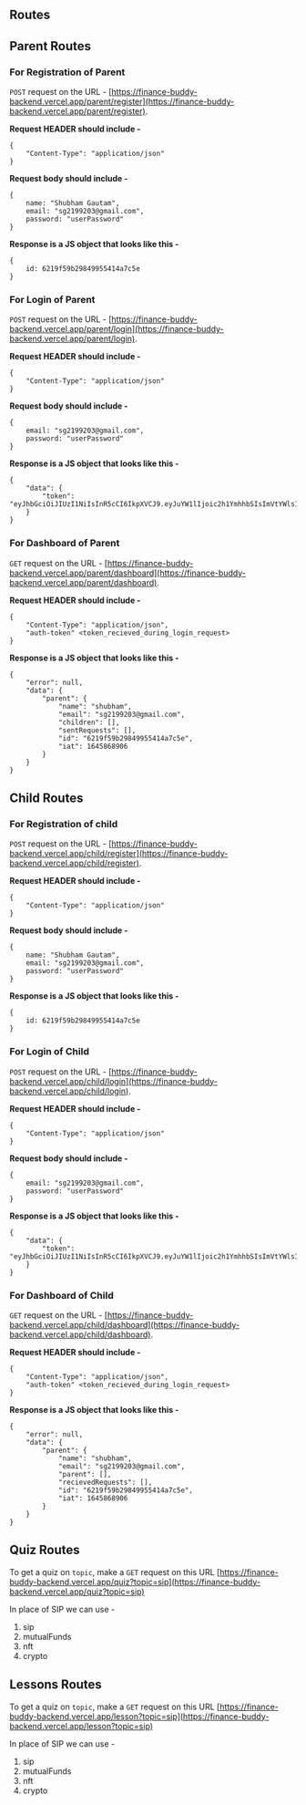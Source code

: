 ## Routes

## Parent Routes 

### For Registration of Parent

`POST` request on the URL - [https://finance-buddy-backend.vercel.app/parent/register](https://finance-buddy-backend.vercel.app/parent/register).

**Request HEADER should include -**
```
{
    "Content-Type": "application/json"
}
```

**Request body should include -**
```
{
    name: "Shubham Gautam",
    email: "sg2199203@gmail.com",
    password: "userPassword"
}
```

**Response is a JS object that looks like this -**

```
{
    id: 6219f59b29849955414a7c5e
}
```

### For Login of Parent

`POST` request on the URL - [https://finance-buddy-backend.vercel.app/parent/login](https://finance-buddy-backend.vercel.app/parent/login).

**Request HEADER should include -**
```
{
    "Content-Type": "application/json"
}
```

**Request body should include -**
```
{
    email: "sg2199203@gmail.com",
    password: "userPassword"
}
```

**Response is a JS object that looks like this -**

```
{
    "data": {
        "token": "eyJhbGciOiJIUzI1NiIsInR5cCI6IkpXVCJ9.eyJuYW1lIjoic2h1YmhhbSIsImVtYWlsIjoic2cyMTk5MjAzQGdtYWlsLmNvbSIsImNoaWxkcmVuIjpbXSwic2VudFJlcXVlc3RzIjpbXSwiaWQiOiI2MjE5ZjU5YjI5ODQ5OTU1NDE0YTdjNWUiLCJpYXQiOjE2NDU4NzI4MzZ9.tYuKEw1ZFh2GWlV_uZYF17PTDzG1Usil7humKBCXx1M"
    }
}
```


### For Dashboard of Parent

`GET` request on the URL - [https://finance-buddy-backend.vercel.app/parent/dashboard](https://finance-buddy-backend.vercel.app/parent/dashboard).

**Request HEADER should include -**
```
{
    "Content-Type": "application/json",
    "auth-token" <token_recieved_during_login_request>
}
```

**Response is a JS object that looks like this -**

```
{
    "error": null,
    "data": {
        "parent": {
            "name": "shubham",
            "email": "sg2199203@gmail.com",
            "children": [],
            "sentRequests": [],
            "id": "6219f59b29849955414a7c5e",
            "iat": 1645868906
        }
    }
}
```


## Child Routes 

### For Registration of child

`POST` request on the URL - [https://finance-buddy-backend.vercel.app/child/register](https://finance-buddy-backend.vercel.app/child/register).

**Request HEADER should include -**
```
{
    "Content-Type": "application/json"
}
```

**Request body should include -**
```
{
    name: "Shubham Gautam",
    email: "sg2199203@gmail.com",
    password: "userPassword"
}
```

**Response is a JS object that looks like this -**

```
{
    id: 6219f59b29849955414a7c5e
}
```

### For Login of Child

`POST` request on the URL - [https://finance-buddy-backend.vercel.app/child/login](https://finance-buddy-backend.vercel.app/child/login).

**Request HEADER should include -**
```
{
    "Content-Type": "application/json"
}
```

**Request body should include -**
```
{
    email: "sg2199203@gmail.com",
    password: "userPassword"
}
```

**Response is a JS object that looks like this -**

```
{
    "data": {
        "token": "eyJhbGciOiJIUzI1NiIsInR5cCI6IkpXVCJ9.eyJuYW1lIjoic2h1YmhhbSIsImVtYWlsIjoic2cyMTk5MjAzQGdtYWlsLmNvbSIsImNoaWxkcmVuIjpbXSwic2VudFJlcXVlc3RzIjpbXSwiaWQiOiI2MjE5ZjU5YjI5ODQ5OTU1NDE0YTdjNWUiLCJpYXQiOjE2NDU4NzI4MzZ9.tYuKEw1ZFh2GWlV_uZYF17PTDzG1Usil7humKBCXx1M"
    }
}
```

### For Dashboard of Child

`GET` request on the URL - [https://finance-buddy-backend.vercel.app/child/dashboard](https://finance-buddy-backend.vercel.app/child/dashboard).

**Request HEADER should include -**
```
{
    "Content-Type": "application/json",
    "auth-token" <token_recieved_during_login_request>
}
```

**Response is a JS object that looks like this -**

```
{
    "error": null,
    "data": {
        "parent": {
            "name": "shubham",
            "email": "sg2199203@gmail.com",
            "parent": [],
            "recievedRequests": [],
            "id": "6219f59b29849955414a7c5e",
            "iat": 1645868906
        }
    }
}
```


## Quiz Routes

To get a quiz on `topic`, make a `GET` request on this URL [https://finance-buddy-backend.vercel.app/quiz?topic=sip](https://finance-buddy-backend.vercel.app/quiz?topic=sip)

In place of SIP we can use - 

1. sip
2. mutualFunds
3. nft
4. crypto

## Lessons Routes

To get a quiz on `topic`, make a `GET` request on this URL [https://finance-buddy-backend.vercel.app/lesson?topic=sip](https://finance-buddy-backend.vercel.app/lesson?topic=sip)

In place of SIP we can use - 

1. sip
2. mutualFunds
3. nft
4. crypto

